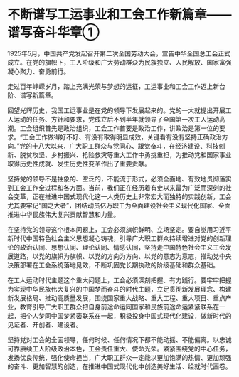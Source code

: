 # 不断谱写工运事业和工会工作新篇章——谱写奋斗华章①

1925年5月，中国共产党发起召开第二次全国劳动大会，宣告中华全国总工会正式成立。在党的旗帜下，工人阶级和广大劳动群众为民族独立、人民解放、国家富强凝心聚力、奋勇前行。

走过百年峥嵘岁月，踏上充满光荣与梦想的远征，工运事业和工会工作迈上新台阶、谱写新篇章。

回望光辉历史，我国工运事业是在党的领导下发展起来的。党的一大就提出开展工人运动的任务、方针和要求，党成立后不到半年就领导了全国第一次工人运动高潮。工会组织首先是政治组织，工会工作首要是政治工作，讲政治是第一位的要求。“工会工作做得好不好、有没有取得明显成效，关键看有没有坚持正确政治方向。”党的十八大以来，广大职工群众与党同心、跟党奋斗，在经济建设、科技创新、脱贫攻坚、乡村振兴、抢险救灾等重大工作中勇挑重担，为推动党和国家事业取得历史性成就、发生历史性变革作出了重要贡献。

坚持党的领导不是抽象的、空泛的，不能流于形式，必须全面地、有效地贯彻落实到工会工作全过程和各方面。当前，我们正在经历着有史以来最为广泛而深刻的社会变革，正在推进中国式现代化这一人类历史上非常宏大而独特的实践创新，工会尤其要牢记“国之大者”，团结动员亿万职工为全面建设社会主义现代化国家、全面推进中华民族伟大复兴贡献智慧和力量。

在坚持党的领导这个根本问题上，工会必须旗帜鲜明、立场坚定。要自觉用习近平新时代中国特色社会主义思想凝心铸魂，引导广大职工群众持续增进对党的创新理论的政治认同、思想认同、理论认同、情感认同，坚持走中国特色社会主义工会发展道路，以党的旗帜为旗帜、以党的方向为方向、以党的意志为意志，推动党中央决策部署在工会系统落地见效，不断巩固党长期执政的阶级基础和群众基础。

在工人运动时代主题这个重大问题上，工会必须深刻把握、有力践行。要牢牢把握为实现中华民族伟大复兴的中国梦而奋斗的时代主题，立足贯彻新发展理念、构建新发展格局、推动高质量发展，围绕国家重大战略、重大工程、重大项目、重点产业，教育引导广大职工群众把自身前途命运同国家和民族前途命运紧紧联系在一起，把个人梦同中国梦紧密联系在一起，积极投身中国式现代化建设，做新时代的见证者、开创者、建设者。

坚持党对工会的全面领导，任何时候、任何情况下都不能动摇、不能偏离。以忠诚可靠赓续工人阶级政治本色，工会责任重大、使命光荣。紧紧围绕党的中心任务，发扬优良传统，强化使命担当，广大职工群众一定能以更加饱满的热情、更加顽强的奋斗、更加智慧的创造，在推进中国式现代化中创造美好生活、绘就时代画卷。